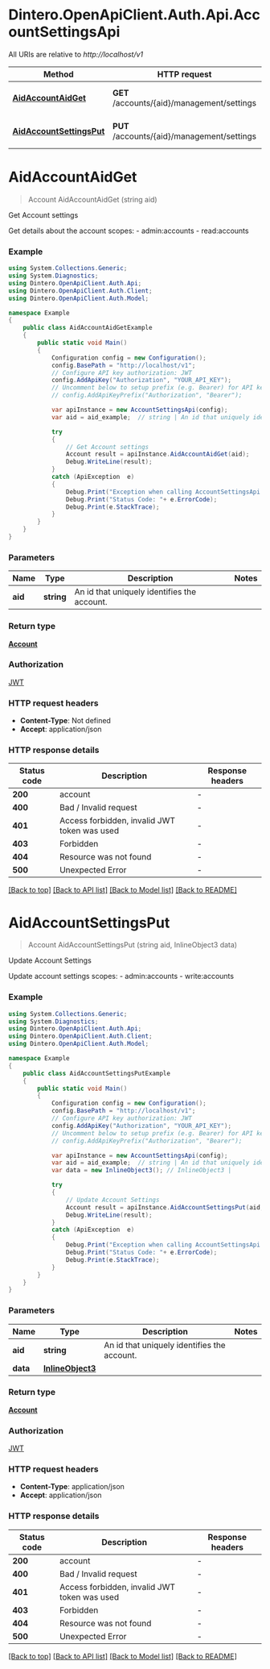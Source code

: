 # Dintero.OpenApiClient.Auth.Api.AccountSettingsApi

All URIs are relative to *http://localhost/v1*

Method | HTTP request | Description
------------- | ------------- | -------------
[**AidAccountAidGet**](AccountSettingsApi.md#aidaccountaidget) | **GET** /accounts/{aid}/management/settings | Get Account settings
[**AidAccountSettingsPut**](AccountSettingsApi.md#aidaccountsettingsput) | **PUT** /accounts/{aid}/management/settings | Update Account Settings


<a name="aidaccountaidget"></a>
# **AidAccountAidGet**
> Account AidAccountAidGet (string aid)

Get Account settings

Get details about the account  scopes: - admin:accounts - read:accounts 

### Example
```csharp
using System.Collections.Generic;
using System.Diagnostics;
using Dintero.OpenApiClient.Auth.Api;
using Dintero.OpenApiClient.Auth.Client;
using Dintero.OpenApiClient.Auth.Model;

namespace Example
{
    public class AidAccountAidGetExample
    {
        public static void Main()
        {
            Configuration config = new Configuration();
            config.BasePath = "http://localhost/v1";
            // Configure API key authorization: JWT
            config.AddApiKey("Authorization", "YOUR_API_KEY");
            // Uncomment below to setup prefix (e.g. Bearer) for API key, if needed
            // config.AddApiKeyPrefix("Authorization", "Bearer");

            var apiInstance = new AccountSettingsApi(config);
            var aid = aid_example;  // string | An id that uniquely identifies the account. 

            try
            {
                // Get Account settings
                Account result = apiInstance.AidAccountAidGet(aid);
                Debug.WriteLine(result);
            }
            catch (ApiException  e)
            {
                Debug.Print("Exception when calling AccountSettingsApi.AidAccountAidGet: " + e.Message );
                Debug.Print("Status Code: "+ e.ErrorCode);
                Debug.Print(e.StackTrace);
            }
        }
    }
}
```

### Parameters

Name | Type | Description  | Notes
------------- | ------------- | ------------- | -------------
 **aid** | **string**| An id that uniquely identifies the account.  | 

### Return type

[**Account**](Account.md)

### Authorization

[JWT](../README.md#JWT)

### HTTP request headers

 - **Content-Type**: Not defined
 - **Accept**: application/json


### HTTP response details
| Status code | Description | Response headers |
|-------------|-------------|------------------|
| **200** | account |  -  |
| **400** | Bad / Invalid request |  -  |
| **401** | Access forbidden, invalid JWT token was used |  -  |
| **403** | Forbidden |  -  |
| **404** | Resource was not found |  -  |
| **500** | Unexpected Error |  -  |

[[Back to top]](#) [[Back to API list]](../README.md#documentation-for-api-endpoints) [[Back to Model list]](../README.md#documentation-for-models) [[Back to README]](../README.md)

<a name="aidaccountsettingsput"></a>
# **AidAccountSettingsPut**
> Account AidAccountSettingsPut (string aid, InlineObject3 data)

Update Account Settings

Update account settings  scopes: - admin:accounts - write:accounts 

### Example
```csharp
using System.Collections.Generic;
using System.Diagnostics;
using Dintero.OpenApiClient.Auth.Api;
using Dintero.OpenApiClient.Auth.Client;
using Dintero.OpenApiClient.Auth.Model;

namespace Example
{
    public class AidAccountSettingsPutExample
    {
        public static void Main()
        {
            Configuration config = new Configuration();
            config.BasePath = "http://localhost/v1";
            // Configure API key authorization: JWT
            config.AddApiKey("Authorization", "YOUR_API_KEY");
            // Uncomment below to setup prefix (e.g. Bearer) for API key, if needed
            // config.AddApiKeyPrefix("Authorization", "Bearer");

            var apiInstance = new AccountSettingsApi(config);
            var aid = aid_example;  // string | An id that uniquely identifies the account. 
            var data = new InlineObject3(); // InlineObject3 | 

            try
            {
                // Update Account Settings
                Account result = apiInstance.AidAccountSettingsPut(aid, data);
                Debug.WriteLine(result);
            }
            catch (ApiException  e)
            {
                Debug.Print("Exception when calling AccountSettingsApi.AidAccountSettingsPut: " + e.Message );
                Debug.Print("Status Code: "+ e.ErrorCode);
                Debug.Print(e.StackTrace);
            }
        }
    }
}
```

### Parameters

Name | Type | Description  | Notes
------------- | ------------- | ------------- | -------------
 **aid** | **string**| An id that uniquely identifies the account.  | 
 **data** | [**InlineObject3**](InlineObject3.md)|  | 

### Return type

[**Account**](Account.md)

### Authorization

[JWT](../README.md#JWT)

### HTTP request headers

 - **Content-Type**: application/json
 - **Accept**: application/json


### HTTP response details
| Status code | Description | Response headers |
|-------------|-------------|------------------|
| **200** | account |  -  |
| **400** | Bad / Invalid request |  -  |
| **401** | Access forbidden, invalid JWT token was used |  -  |
| **403** | Forbidden |  -  |
| **404** | Resource was not found |  -  |
| **500** | Unexpected Error |  -  |

[[Back to top]](#) [[Back to API list]](../README.md#documentation-for-api-endpoints) [[Back to Model list]](../README.md#documentation-for-models) [[Back to README]](../README.md)

